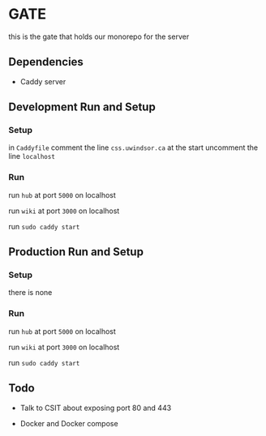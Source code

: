 # GATE

this is the gate that holds our monorepo for the server

## Dependencies
* Caddy server

## Development Run and Setup

### Setup
in `Caddyfile` comment the line `css.uwindsor.ca` at the start
uncomment the line `localhost`

### Run

run `hub` at port `5000` on localhost

run `wiki` at port `3000` on localhost

run `sudo caddy start`

## Production Run and Setup

### Setup
there is none

### Run

run `hub` at port `5000` on localhost

run `wiki` at port `3000` on localhost

run `sudo caddy start`

## Todo

* Talk to CSIT about exposing port 80 and 443

* Docker and Docker compose
